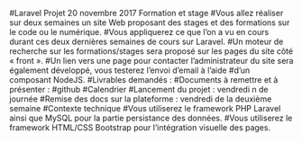 
#Laravel Projet 20 novembre 2017 Formation et stage
#Vous allez réaliser sur deux semaines un site Web proposant des stages et des formations sur le code ou le numérique.
#Vous appliquerez ce que l’on a vu en cours durant ces deux dernières semaines de cours sur Laravel.
#Un moteur de recherche sur les formations/stages sera proposé sur les pages du site côté « front ».
#Un lien vers une page pour contacter l’administrateur du site sera également développé, vous testerez l’envoi d’email à l’aide #d’un composant NodeJS.
#Livrables demandés :
#Documents à remettre et à présenter :
#github
#Calendrier
#Lancement du projet : vendredi  n de journée
#Remise des docs sur la plateforme : vendredi de la deuxième semaine
#Contexte technique
#Vous utiliserez le framework PHP Laravel ainsi que MySQL pour la partie persistance des données.
#Vous utiliserez le framework HTML/CSS Bootstrap pour l’intégration visuelle des pages.
